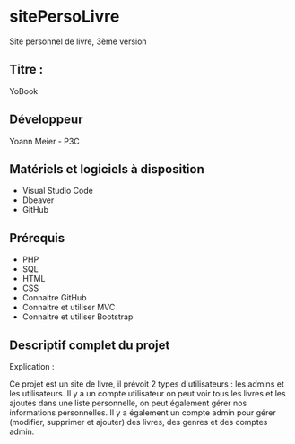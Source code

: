 # sitePersoLivre
Site personnel de livre, 3ème version

## Titre :

YoBook

## Développeur

Yoann Meier - P3C

## Matériels et logiciels à disposition

- Visual Studio Code
- Dbeaver
- GitHub

## Prérequis

- PHP
- SQL
- HTML
- CSS
- Connaitre GitHub
- Connaitre et utiliser MVC
- Connaitre et utiliser Bootstrap

## Descriptif complet du projet

Explication :

Ce projet est un site de livre, il prévoit 2 types d'utilisateurs : les admins et les utilisateurs.
Il y a un compte utilisateur on peut voir tous les livres et les ajoutés dans une liste personnelle, on peut également gérer nos informations personnelles.
Il y a également un compte admin pour gérer (modifier, supprimer et ajouter) des livres, des genres et des comptes admin.
